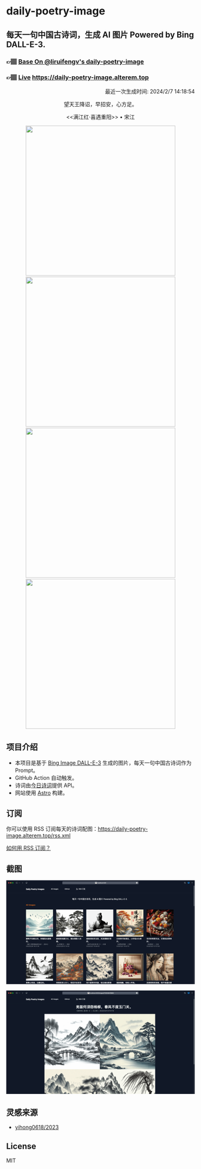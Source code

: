 
# daily-poetry-image

## 每天一句中国古诗词，生成 AI 图片 Powered by Bing DALL-E-3.

### 👉🏽 [Base On @liruifengv's daily-poetry-image](https://github.com/liruifengv/daily-poetry-image)

### 👉🏽 [Live](https://daily-poetry-image.alterem.top/) https://daily-poetry-image.alterem.top

<p align="right">
  最近一次生成时间: 2024/2/7 14:18:54
</p>
<p align="center">
望天王降诏，早招安，心方足。
</p>
<p align="center">
<<满江红·喜遇重阳>> • 宋江
</p>
<p align="center">
<img src="https://tse2.mm.bing.net/th/id/OIG4.nclcCsJuAM4OVI.B4.en" height="400" width="400" />
<img src="https://tse1.mm.bing.net/th/id/OIG4.QsMqHpdMltLfQsQda5lk" height="400" width="400" />
<img src="https://tse1.mm.bing.net/th/id/OIG4.aV0ca0bQ0GkUlYbTXt6w" height="400" width="400" />
<img src="https://tse3.mm.bing.net/th/id/OIG4.DBT_l7pXGvgz28WHeKmo" height="400" width="400" />
</p>

## 项目介绍

-   本项目是基于 [Bing Image DALL-E-3](https://www.bing.com/images/create) 生成的图片，每天一句中国古诗词作为 Prompt。
-   GitHub Action 自动触发。
-   诗词由[今日诗词](https://www.jinrishici.com/)提供 API。
-   网站使用 [Astro](https://astro.build) 构建。

## 订阅

你可以使用 RSS 订阅每天的诗词配图：https://daily-poetry-image.alterem.top/rss.xml

[如何用 RSS 订阅？](https://zhuanlan.zhihu.com/p/55026716)

## 截图

![图片列表](./screenshots/Snipaste_2023-12-28_21-00-26.png)

![图片详情](./screenshots/Snipaste_2023-12-28_21-00-53.png)

## 灵感来源

-   [yihong0618/2023](https://github.com/yihong0618/2023)

## License

MIT
